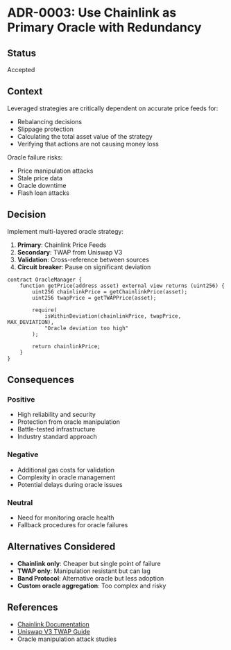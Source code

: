 # ADR-0003: Use Chainlink as Primary Oracle with Redundancy

## Status
Accepted

## Context
Leveraged strategies are critically dependent on accurate price feeds for:
- Rebalancing decisions
- Slippage protection
- Calculating the total asset value of the strategy
- Verifying that actions are not causing money loss

Oracle failure risks:
- Price manipulation attacks
- Stale price data
- Oracle downtime
- Flash loan attacks

## Decision
Implement multi-layered oracle strategy:

1. **Primary**: Chainlink Price Feeds
2. **Secondary**: TWAP from Uniswap V3
3. **Validation**: Cross-reference between sources
4. **Circuit breaker**: Pause on significant deviation

```solidity
contract OracleManager {
    function getPrice(address asset) external view returns (uint256) {
        uint256 chainlinkPrice = getChainlinkPrice(asset);
        uint256 twapPrice = getTWAPPrice(asset);
        
        require(
            isWithinDeviation(chainlinkPrice, twapPrice, MAX_DEVIATION),
            "Oracle deviation too high"
        );
        
        return chainlinkPrice;
    }
}
```

## Consequences
### Positive
- High reliability and security
- Protection from oracle manipulation
- Battle-tested infrastructure
- Industry standard approach

### Negative
- Additional gas costs for validation
- Complexity in oracle management
- Potential delays during oracle issues

### Neutral
- Need for monitoring oracle health
- Fallback procedures for oracle failures

## Alternatives Considered
- **Chainlink only**: Cheaper but single point of failure
- **TWAP only**: Manipulation resistant but can lag
- **Band Protocol**: Alternative oracle but less adoption
- **Custom oracle aggregation**: Too complex and risky

## References
- [Chainlink Documentation](https://docs.chain.link/)
- [Uniswap V3 TWAP Guide](https://docs.uniswap.org/concepts/protocol/oracle)
- Oracle manipulation attack studies

